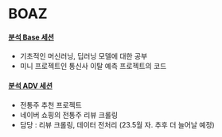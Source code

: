 # BOAZ

#### [분석 Base 세션](https://github.com/HayeonKang01/BOAZ/tree/분석세션)
  - 기초적인 머신러닝, 딥러닝 모델에 대한 공부
  - 미니 프로젝트인 통신사 이탈 예측 프로젝트의 코드

#### [분석 ADV 세션](https://github.com/HayeonKang01/BOAZ/tree/main/전통주%20추천%20프로젝트)
  - 전통주 추천 프로젝트 
  - 네이버 쇼핑의 전통주 리뷰 크롤링
  - 담당 : 리뷰 크롤링, 데이터 전처리 (23.5월 자. 추후 더 늘어날 예정)
